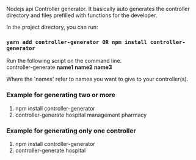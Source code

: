 Nodejs api Controller generator. It basically auto generates the controller directory and files prefilled with functions for the developer.

In the project directory, you can run:

### `yarn add controller-generator OR npm install controller-generator `

Run the following script on the command line.<br />
controller-generate <b>name1</b> <b>name2</b> <b>name3</b> 

Where the 'names' refer to names you want to give to your controller(s).<br />



### Example for generating two or more
<ol>
<li>npm install controller-generator</li>
<li>controller-generate hospital management pharmacy</li>
</ol>


### Example for generating only one controller
<ol>
<li>npm install controller-generator</li>
<li>controller-generate hospital</li>
</ol>


